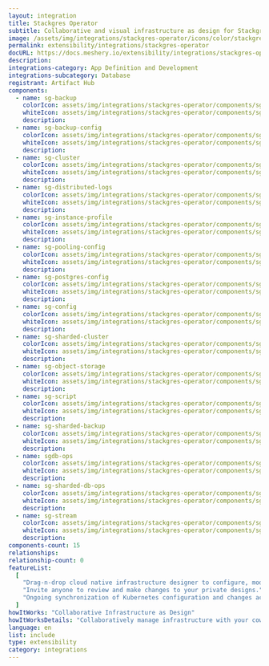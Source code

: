 ```yaml
---
layout: integration
title: Stackgres Operator
subtitle: Collaborative and visual infrastructure as design for Stackgres Operator
image: /assets/img/integrations/stackgres-operator/icons/color/stackgres-operator-color.svg
permalink: extensibility/integrations/stackgres-operator
docURL: https://docs.meshery.io/extensibility/integrations/stackgres-operator
description:
integrations-category: App Definition and Development
integrations-subcategory: Database
registrant: Artifact Hub
components:
  - name: sg-backup
    colorIcon: assets/img/integrations/stackgres-operator/components/sg-backup/icons/color/sg-backup-color.svg
    whiteIcon: assets/img/integrations/stackgres-operator/components/sg-backup/icons/white/sg-backup-white.svg
    description:
  - name: sg-backup-config
    colorIcon: assets/img/integrations/stackgres-operator/components/sg-backup-config/icons/color/sg-backup-config-color.svg
    whiteIcon: assets/img/integrations/stackgres-operator/components/sg-backup-config/icons/white/sg-backup-config-white.svg
    description:
  - name: sg-cluster
    colorIcon: assets/img/integrations/stackgres-operator/components/sg-cluster/icons/color/sg-cluster-color.svg
    whiteIcon: assets/img/integrations/stackgres-operator/components/sg-cluster/icons/white/sg-cluster-white.svg
    description:
  - name: sg-distributed-logs
    colorIcon: assets/img/integrations/stackgres-operator/components/sg-distributed-logs/icons/color/sg-distributed-logs-color.svg
    whiteIcon: assets/img/integrations/stackgres-operator/components/sg-distributed-logs/icons/white/sg-distributed-logs-white.svg
    description:
  - name: sg-instance-profile
    colorIcon: assets/img/integrations/stackgres-operator/components/sg-instance-profile/icons/color/sg-instance-profile-color.svg
    whiteIcon: assets/img/integrations/stackgres-operator/components/sg-instance-profile/icons/white/sg-instance-profile-white.svg
    description:
  - name: sg-pooling-config
    colorIcon: assets/img/integrations/stackgres-operator/components/sg-pooling-config/icons/color/sg-pooling-config-color.svg
    whiteIcon: assets/img/integrations/stackgres-operator/components/sg-pooling-config/icons/white/sg-pooling-config-white.svg
    description:
  - name: sg-postgres-config
    colorIcon: assets/img/integrations/stackgres-operator/components/sg-postgres-config/icons/color/sg-postgres-config-color.svg
    whiteIcon: assets/img/integrations/stackgres-operator/components/sg-postgres-config/icons/white/sg-postgres-config-white.svg
    description:
  - name: sg-config
    colorIcon: assets/img/integrations/stackgres-operator/components/sg-config/icons/color/sg-config-color.svg
    whiteIcon: assets/img/integrations/stackgres-operator/components/sg-config/icons/white/sg-config-white.svg
    description:
  - name: sg-sharded-cluster
    colorIcon: assets/img/integrations/stackgres-operator/components/sg-sharded-cluster/icons/color/sg-sharded-cluster-color.svg
    whiteIcon: assets/img/integrations/stackgres-operator/components/sg-sharded-cluster/icons/white/sg-sharded-cluster-white.svg
    description:
  - name: sg-object-storage
    colorIcon: assets/img/integrations/stackgres-operator/components/sg-object-storage/icons/color/sg-object-storage-color.svg
    whiteIcon: assets/img/integrations/stackgres-operator/components/sg-object-storage/icons/white/sg-object-storage-white.svg
    description:
  - name: sg-script
    colorIcon: assets/img/integrations/stackgres-operator/components/sg-script/icons/color/sg-script-color.svg
    whiteIcon: assets/img/integrations/stackgres-operator/components/sg-script/icons/white/sg-script-white.svg
    description:
  - name: sg-sharded-backup
    colorIcon: assets/img/integrations/stackgres-operator/components/sg-sharded-backup/icons/color/sg-sharded-backup-color.svg
    whiteIcon: assets/img/integrations/stackgres-operator/components/sg-sharded-backup/icons/white/sg-sharded-backup-white.svg
    description:
  - name: sgdb-ops
    colorIcon: assets/img/integrations/stackgres-operator/components/sgdb-ops/icons/color/sgdb-ops-color.svg
    whiteIcon: assets/img/integrations/stackgres-operator/components/sgdb-ops/icons/white/sgdb-ops-white.svg
    description:
  - name: sg-sharded-db-ops
    colorIcon: assets/img/integrations/stackgres-operator/components/sg-sharded-db-ops/icons/color/sg-sharded-db-ops-color.svg
    whiteIcon: assets/img/integrations/stackgres-operator/components/sg-sharded-db-ops/icons/white/sg-sharded-db-ops-white.svg
    description:
  - name: sg-stream
    colorIcon: assets/img/integrations/stackgres-operator/components/sg-stream/icons/color/sg-stream-color.svg
    whiteIcon: assets/img/integrations/stackgres-operator/components/sg-stream/icons/white/sg-stream-white.svg
    description:
components-count: 15
relationships:
relationship-count: 0
featureList:
  [
    "Drag-n-drop cloud native infrastructure designer to configure, model, and deploy your workloads.",
    "Invite anyone to review and make changes to your private designs.",
    "Ongoing synchronization of Kubernetes configuration and changes across any number of clusters.",
  ]
howItWorks: "Collaborative Infrastructure as Design"
howItWorksDetails: "Collaboratively manage infrastructure with your coworkers synchronously sharing the same designs."
language: en
list: include
type: extensibility
category: integrations
---
```

